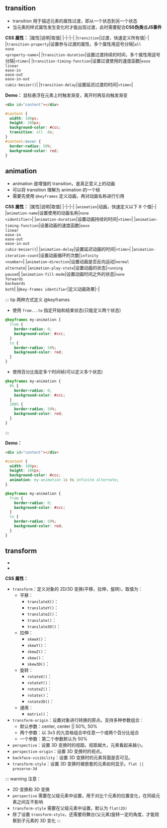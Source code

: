 ## transition

+ transition 用于描述元素的属性过渡，即从一个状态到另一个状态
+ 当元素的样式属性发生变化时才能出现过渡，此时需要配合**CSS伪类**或**JS事件**

**CSS 属性：**
|属性|说明|取值|
|-|-|-|
|`transition`|过渡，快速定义所有值|-|
|`transition-property`|设置参与过渡的属性，多个属性用逗号分隔|`all`<br>`none`<br>`<property-name>`|
|`transition-duration`|设置过渡持续的时间，多个属性用逗号分隔|`<time>`|
|`transition-timing-function`|设置过渡使用的速度函数|`ease`<br>`linear`<br>`ease-in`<br>`ease-out`<br>`ease-in-out`<br>`cubiz-besier()`|
|`transition-delay`|设置延迟过渡的时间|`<time>`|


**Demo：** 鼠标悬浮在元素上时触发渐变，离开时再反向触发渐变

```html
<div id="content"></div>
```

```css
#content {
  width: 100px;
  height: 100px;
  background-color: #ccc;
  transition: all .8s;
}
#content:hover {
  border-radius: 50%;
  background-color: red;
}
```



## animation

+ animation 是增强的 transition，是真正意义上的动画
+ 可以将 transition 理解为 animation 的一个帧
+ 需要先使用 `@keyframes` 定义动画，再对动画名称进行引用

**CSS 属性：**
|属性|说明|取值|
|-|-|-|
|`animation`|动画，快速定义以下 8 个值|-|
|`animation-name`|设置使用的动画名称|`none`<br>`<identifier>`|
|`animation-duration`|设置动画持续的时间|`<time>`|
|`animation-timing-function`|设置动画的速度函数|`ease`<br>`linear`<br>`ease-in`<br>`ease-out`<br>`ease-in-out`<br>`cubiz-besier()`|
|`animation-delay`|设置延迟动画的时间|`<time>`|
|`animation-iteration-count`|设置动画循环的次数|`infinity`<br>`<number>`|
|`animation-direction`|设置动画是否反向运动|`normal`<br>`alternate`|
|`animation-play-state`|设置动画的状态|`running`<br>`paused`|
|`animation-fill-mode`|设置动画时间之外的状态|`none`<br>`forwards`<br>`backwards`<br>`both`|
|`@key-frames identifier`|定义动画效果|-|


::: tip 两种方式定义 @keyframes
+ 使用 `from...to` 指定开始和结束状态(只能定义两个状态)
```css
@keyframes my-animation {
  from {
    border-radius: 0;
    background-color: #ccc;
  }
  to {
    border-radius: 50%;
    background-color: red;
  }
}
```
+ 使用百分比指定多个时间帧(可以定义多个状态)
```css
@keyframes my-animation {
  0% {
    border-radius: 0;
    background-color: #ccc;
  }
  100% {
    border-radius: 50%;
    background-color: red;
  }
}
```
:::

**Demo：**
```html
<div id="content"></div>
```
```css
#content {
  width: 100px;
  height: 100px;
  background-color: #ccc;
  animation: my-animation 1s 0s infinite alternate;
}

@keyframes my-animation {
  from {
    border-radius: 0;
    background-color: #ccc;
  }
  to {
    border-radius: 50%;
    background-color: red;
  }
}
```




## transform

+ 
+ 

**CSS 属性：**
+ `transform`：定义对象的 2D/3D 变换(平移，拉伸，旋转)，取值为：
  + 平移：
    + `translateX()`：
    + `translateY()`：
    + `translateZ()`：
    + `translate()`：
    + `translate3D()`：
  + 拉伸：
    + `skewX()`：
    + `skewY()`：
    + `skewZ()`：
    + `skew()`：
    + `skew3D()`：
  + 旋转：
    + `rotateX()`：
    + `rotateY()`：
    + `rotateZ()`：
    + `rotate()`：
    + `rotate3D()`：
  + 通用：
    + `matrix()`：
+ `transform-origin`：设置对象进行转换的原点。支持多种参数组合：
  + 默认参数：center, center || 50%, 50%
  + 两个参数：以 3x3 的九宫格组合中任意一个或两个百分比组合
  + 一个参数：第二个参数默认为 50% 
+ `perspective`：设置 3D 变换时的视距。视距越大，元素看起来越小。
+ `perspective-origin`：设置 3D 变换时的视点。
+ `backface-visibility`：设置 3D 变换时的元素背面是否可见。
+ `transform-style`：设置 3D 变换时被嵌套的元素如何显示。`flat || preserve-3d`


::: warning 注意：
+ 2D 变换和 3D 变换
+ `perspective` 需要在父级元素中设置，用于对比个元素的位置变化，在同级元素之间互不影响
+ `transform-style` 需要在父级元素中设置，默认为 `flat(2D)`
+ 除了设置 `transform-style`，还需要将舞台(父元素)旋转一定的角度，才能观察到子元素的 3D 变化
:::
